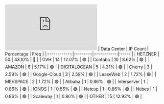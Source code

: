 ![Diagramm](https://github.com/obajay/StateSync-snapshots/blob/main/Projects/Kyve/1/README.md)
| Data Center | IP Count | Percentage | Freq |
|:------------:|:--------:|:-----------:|:-----:|
| HETZNER | 50 | 43.10% | 🔴 |
| OVH | 14 | 12.07% | 🟢 |
| Contabo | 10 | 8.62% | 🟢 |
| AMAZON | 6 | 5.17% | 🟢 |
| DIGITALOCEAN | 5 | 4.31% | 🟢 |
| Cherry | 3 | 2.59% | 🟢 |
| Google-Cloud | 3 | 2.59% | 🟢 |
| LeaseWeb | 2 | 1.72% | 🟢 |
| MEVSPACE | 2 | 1.72% | 🟢 |
| Alibaba | 1 | 0.86% | 🟢 |
| Interserver | 1 | 0.86% | 🟢 |
| IONOS | 1 | 0.86% | 🟢 |
| Netcup | 1 | 0.86% | 🟢 |
| Nubes | 1 | 0.86% | 🟢 |
| Scaleway | 1 | 0.86% | 🟢 |
| OTHER | 15 | 12.93% | 🟢 |